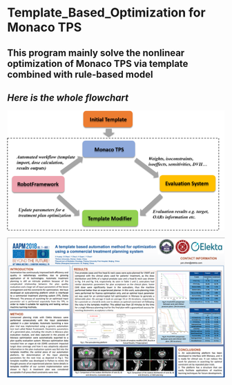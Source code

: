 # Template_Based_Optimization for Monaco TPS
## This program mainly solve the nonlinear optimization of Monaco TPS via template combined with rule-based model

## *Here is the whole flowchart*
![alt text](https://github.com/fishdda/template_based_optimization1/blob/master/file01/fig1_.png)

![alt text](https://github.com/fishdda/template_based_optimization1/blob/master/file01/aapm.PNG)
      
